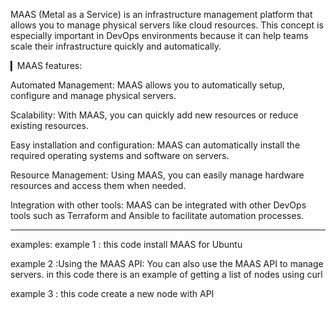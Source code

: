 MAAS (Metal as a Service) is an infrastructure management platform that allows you to manage physical servers like cloud resources. This concept is especially important in DevOps environments because it can help teams scale their infrastructure quickly and automatically.

▎MAAS features:

Automated Management: MAAS allows you to automatically setup, configure and manage physical servers.

Scalability: With MAAS, you can quickly add new resources or reduce existing resources.

Easy installation and configuration: MAAS can automatically install the required operating systems and software on servers.

Resource Management: Using MAAS, you can easily manage hardware resources and access them when needed.

Integration with other tools: MAAS can be integrated with other DevOps tools such as Terraform and Ansible to facilitate automation processes.
_________________________________________________________________________________________________________
examples:
example 1 : this code install MAAS for Ubuntu

example 2 :Using the MAAS API: You can also use the MAAS API to manage servers. in this code there is an example of getting a list of nodes using curl

example 3 : this code create a new node with API